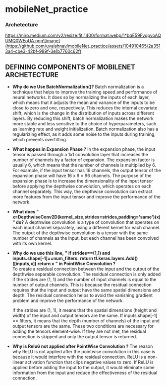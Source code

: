 # mobileNet_practice

### Archetecture
https://miro.medium.com/v2/resize:fit:1400/format:webp/1*bqE59FvgpvoAQUMQ0WEoUA.png![image](https://github.com/uvaishnav/mobileNet_practice/assets/104910465/2a3513a4-cbe3-42bf-989f-3e1b7760c62f)




## DEFINING COMPONENTS OF MOBILENET ARCHETECTURE

*  __Why do we Use BatchNormalization()?__
  Batch normalization is a technique that helps to improve the training speed and performance of neural networks. 
  It does so by normalizing the inputs of each layer, which means that it adjusts the mean and variance of the inputs to be close to zero and one, respectively. 
  This reduces the internal covariate shift, which is the change in the distribution of inputs across different layers. 
  By reducing this shift, batch normalization makes the network more stable and less sensitive to the choice of hyperparameters, such as learning rate and weight initialization. 
  Batch normalization also has a regularizing effect, as it adds some noise to the inputs during training, which prevents overfitting.

*  __What happes in Expansion Phase ?__
  In the expansion phase, the input tensor is passed through a 1x1 convolution layer that increases the number of channels by a factor of expansion. 
  The expansion factor is usually 6, which means that the number of channels is multiplied by 6. For example, if the input tensor has 16 channels, the output tensor of the expansion phase will have 16 x 6 = 96 channels. 
  The purpose of the expansion phase is to increase the dimensionality of the input tensor before applying the depthwise convolution, which operates on each channel separately. 
  This way, the depthwise convolution can extract more features from the input tensor and improve the performance of the network. 

*  __What does " x=DepthwiseConv2D(kernel_size,strides=strides,padding='same')(x) " do?__
  A depthwise convolution is a type of convolution that operates on each input channel separately, using a different kernel for each channel. 
  The output of the depthwise convolution is a tensor with the same number of channels as the input, but each channel has been convolved with its own kernel. 
    

* __Why do we use this line,__
  __" if strides==(1,1) and inputs.shape[-1]==num_filters:__
        __return tf.keras.layers.Add()([inputs,x])__
    __return x__
  __" in PointWise Convolution ?__  
  To create a residual connection between the input and the output of the depthwise separable  convolution. 
  The residual connection is only added if the strides are (1, 1) and the number of input channels is equal to the number of output channels. 
  This is because the residual connection requires that the input and output have the same spatial dimensions and depth. 
  The residual connection helps to avoid the vanishing gradient problem and improve the performance of the network. 

  If the strides are (1, 1), it means that the spatial dimensions (height and width) of the input and output tensors are the same. 
  If inputs.shape[-1] == filters, it means that the depth (number of channels) of the input and output tensors are the same. 
  These two conditions are necessary for adding the tensors element-wise. If they are not met, the residual connection is skipped and only the output tensor is returned. 

* __Why is Relu6 not applied after PointWise Convolution ?__
  The reason why ReLU is not applied after the pointwise convolution in this case is because it would interfere with the residual connection. ReLU is a non-linear activation function that clips negative values to zero. If ReLU is applied before adding the input to the output, it would eliminate some information from the input and reduce the effectiveness of the residual connection.



